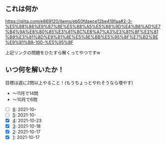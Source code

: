 ## これは何か

https://qiita.com/e869120/items/eb50fdaece12be418faa#2-3-%E5%88%86%E9%87%8E%E5%88%A5%E5%88%9D%E4%B8%AD%E7%B4%9A%E8%80%85%E3%81%8C%E8%A7%A3%E3%81%8F%E3%81%B9%E3%81%8D%E9%81%8E%E5%8E%BB%E5%95%8F%E7%B2%BE%E9%81%B8-100-%E5%95%8F

上記リンクの問題をひたすら解くってやつですw

## いつ何を解いたか！

目標は週に2問以上やること！(もうちょっとやれそうなら増やす)

- 〜11月で14問
- 〜10月で6問

- [ ] [6](): 2021-10-
- [ ] [5](): 2021-10-
- [x] [4](./4/four.py): 2021-10-23
- [x] [3](./3/three.py): 2021-10-18
- [x] [2](./2/two.py): 2021-10-17
- [x] [1](./1/one.py): 2021-10-17
